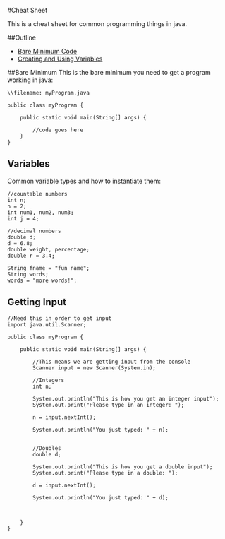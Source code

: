 #Cheat Sheet

This is a cheat sheet for common programming things in java.

##Outline

* [Bare Minimum Code](#bare-minimum)
* [Creating and Using Variables](#variables)

##Bare Minimum
This is the bare minimum you need to get a program working in java:

```
\\filename: myProgram.java

public class myProgram {

	public static void main(String[] args) {

		//code goes here	
	}
}
```

## Variables
Common variable types and how to instantiate them:

```
//countable numbers
int n;
n = 2;
int num1, num2, num3;
int j = 4;

//decimal numbers
double d;
d = 6.8;
double weight, percentage;
double r = 3.4;

String fname = "fun name";
String words;
words = "more words!";
```

## Getting Input

```
//Need this in order to get input
import java.util.Scanner;

public class myProgram {

	public static void main(String[] args) {

		//This means we are getting input from the console
		Scanner input = new Scanner(System.in);

		//Integers
		int n;

		System.out.println("This is how you get an integer input");
		System.out.print("Please type in an integer: ");

		n = input.nextInt();

		System.out.println("You just typed: " + n);


		//Doubles
		double d;

		System.out.println("This is how you get a double input");
		System.out.print("Please type in a double: ");

		d = input.nextInt();

		System.out.println("You just typed: " + d);



	}
}

```





